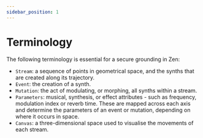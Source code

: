 ```yaml
---
sidebar_position: 1
---
```

# Terminology
The following terminology is essential for a secure grounding in Zen:
* `Stream`: a sequence of points in geometrical space, and the synths that are created along its trajectory.
* `Event`: the creation of a synth.
* `Mutation`: the act of modulating, or morphing, all synths within a stream.
* `Parameters`: musical, synthesis, or effect attributes - such as frequency, modulation index or reverb time. These are mapped across each axis and determine the parameters of an event or mutation, depending on where it occurs in space.
* `Canvas`: a three-dimensional space used to visualise the movements of each stream.